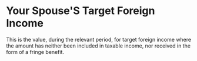# Your Spouse'S Target Foreign Income
This is the value, during the relevant period, for target foreign income where the amount has neither been included in taxable income, nor received in the form of a fringe benefit.